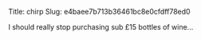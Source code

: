 Title: chirp
Slug: e4baee7b713b36461bc8e0cfdff78ed0

I should really stop purchasing sub £15 bottles of wine...
